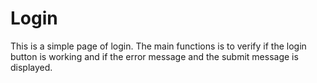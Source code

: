 # Login

This is a simple page of login. The main functions is to verify if the login button is working and if the error message and the submit message is displayed.
